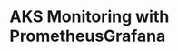 # AKS Monitoring with PrometheusGrafana                                                                                                                                                                                 
